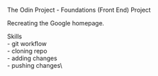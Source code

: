The Odin Project - Foundations (Front End) Project

Recreating the Google homepage.

Skills\
    - git workflow\
        - cloning repo\
        - adding changes\
        - pushing changes\